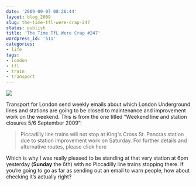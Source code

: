 ```yaml
---
date: '2009-09-07 08:26:44'
layout: blog_2009
slug: the-time-tfl-were-crap-247
status: publish
title: 'The Time TfL Were Crap #247'
wordpress_id: '511'
categories:
- life
tags:
- london
- tfl
- train
- transport
---
```


![](http://alexmuller.s3.amazonaws.com/static/blog/2009-09-07-tfl-email.png)

Transport for London send weekly emails about which London Underground lines
and stations are going to be closed to maintenance and improvement work on the
weekend. This is from the one titled “Weekend line and station closures 5/6
September 2009”:

> Piccadilly line trains will not stop at King's Cross St. Pancras station due
> to station improvement work on Saturday. For further details and alternative
> routes, please click here

Which is why I was really pleased to be standing at that very station at 6pm
yesterday (**Sunday** the 6th) with no Piccadilly line trains stopping there.
If you’re going to go as far as sending out an email to warn people, how about
checking it’s actually right?
